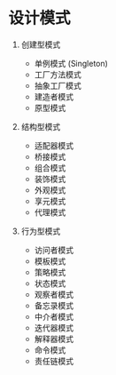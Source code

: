 # 设计模式

1. 创建型模式
    - 单例模式 (Singleton)
    - 工厂方法模式
    - 抽象工厂模式
    - 建造者模式
    - 原型模式

2. 结构型模式
    - 适配器模式
    - 桥接模式
    - 组合模式
    - 装饰模式
    - 外观模式
    - 享元模式
    - 代理模式

3. 行为型模式
    - 访问者模式
    - 模板模式
    - 策略模式
    - 状态模式
    - 观察者模式
    - 备忘录模式
    - 中介者模式
    - 迭代器模式
    - 解释器模式
    - 命令模式
    - 责任链模式